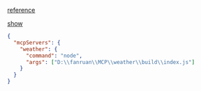 [reference](https://modelcontextprotocol.io/quickstart/server#claude-for-desktop-integration-issues)

[show](https://claude.ai/share/2eb48931-2fd3-4522-9174-f92603225029)

```json
{
  "mcpServers": {
    "weather": {
      "command": "node",
      "args": ["D:\\fanruan\\MCP\\weather\\build\\index.js"]
    }
  }
}
```